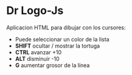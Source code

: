# Dr Logo-Js

Aplicacion HTML para dibujar con los cursores:

- Puede seleccionar un color de la lista
- **SHIFT** ocultar / mostrar la tortuga
- **CTRL** avanzar +10
- **ALT** disminuir -10
- **G** aumentar grosor de la línea
